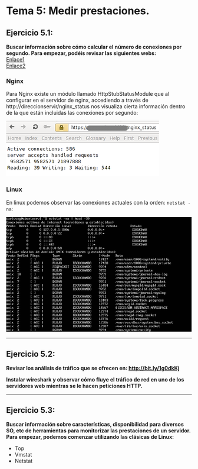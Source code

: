 # Tema 5: Medir prestaciones.

## Ejercicio 5.1:
**Buscar información sobre cómo calcular el número de
conexiones por segundo.
Para empezar, podéis revisar las siguientes webs:**  
[Enlace1](http://bit.ly/1ye4yHz)  
[Enlace2](http://bit.ly/1PkZbLJ)

### Nginx
Para Nginx existe un módulo llamado HttpStubStatusModule que al configurar en el servidor de nginx, accediendo a través de http://direccionservir/nginx_status nos visualiza cierta información dentro de la que están incluidas las conexiones por segundo:

![capturaNginx](./imagenes/captura51.PNG)

### Linux

En linux podemos observar las conexiones actuales con la orden: ``netstat -na``:

![capturaLinux](./imagenes/captura51linux.PNG)


- - -  
## Ejercicio 5.2:
**Revisar los análisis de tráfico que se ofrecen en: http://bit.ly/1g0dkKj**

**Instalar wireshark y observar cómo fluye el tráfico de red en uno de los servidores web mientras se le hacen peticiones HTTP.**


- - -  
## Ejercicio 5.3:
**Buscar información sobre características, disponibilidad para diversos SO, etc de herramientas para monitorizar las prestaciones de un servidor.
Para empezar, podemos comenzar utilizando las clásicas de Linux:**
* Top
* Vmstat
* Netstat
